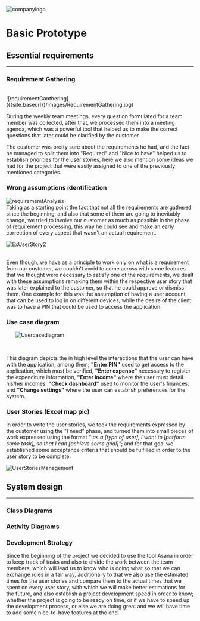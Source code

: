 ![companylogo]({{site.baseurl}}/images/405logo.png)

# Basic Prototype

## Essential requirements
---



### Requirement Gathering

  <br /> 
![requirementGanthering]({{site.baseurl}}/images/RequirementGathering.jpg)


During the weekly team meetings, every question formulated for a team member was collected, after that, we processed them into a meeting agenda, which was a powerful tool that helped us to make the correct questions that later could be clarified by the customer.

The customer was pretty sure about the requirements he had, and the fact he managed to split them into "Required" and "Nice to have" helped us to establish priorities for the user stories, here we also mention some ideas we had for the project that were easily assigned to one of the previously mentioned categories.



### Wrong assumptions identification

![requirememtAnalysis]({{site.baseurl}}/images/RequirememtAnalysis.png)
<br /> 
Taking as a starting point the fact that not all the requirements are gathered since the beginning, and also that some of them are going to inevitably change, we tried to involve our customer as much as possible in the phase of requirement processing, this way he could see and make an early correction of every aspect that wasn't an actual requirement.<br /> 

![ExUserStory2]({{site.baseurl}}/images/ExUserStory2.png)

<br /> 
Even though, we have as a principle to work only on what is a requirement from our customer, we couldn't avoid to come across with some features that we thought were necessary to satisfy one of the requirements, we dealt with these assumptions remaking them within the respective user story that was later explained to the customer, so that he could approve or dismiss them. One example for this was the assumption of having a user account that can be used to log in on different devices, while the desire of the client was to have a PIN that could be used to access the application.

### Use case diagram 

&nbsp;&nbsp;&nbsp;&nbsp;&nbsp;&nbsp;![Usercasediagram]({{site.baseurl}}/images/Usercase_newest1.png)  

<br /> 

This diagram depicts the in high level the interactions that the user can have with the application, among them; **"Enter PIN"** used to get access to the application, which must be verified, **"Enter expense"** necessary to register the expenditure information, **"Enter income"** where the user must detail his/her incomes, **"Check dashboard"** used to monitor the user's finances, and **"Change settings"** where the user can establish preferences for the system.


### User Stories (Excel map pic)

In order to write the user stories, we took the requirements expressed by the customer using the "I need" phase, and turned them into small pieces of work expressed using the format *" as a [type of user], I want to [perform some task], so that I can [achieve some goal]"*; and for that goal we established some acceptance criteria that should be fulfilled in order to the user story to be complete.<br /> 

![UserStoriesManagement]({{site.baseurl}}/images/UserStoriesManagement_newest1.png)  

## System design
---

### Class Diagrams

### Activity Diagrams

### Development Strategy
Since the beginning of the project we decided to use the tool Asana in order to keep track of tasks and also to divide the work between the team members, which will lead us to know who is doing what so that we can exchange roles in a fair way, additionally to that we also use the estimated times for the user stories and compare them to the actual times that we spent on every user story, with which we will make better estimations for the future, and also establish a project development speed in order to know; whether the project is going to be ready on time, or if we have to speed up the development process, or else we are doing great and we will have time to add some nice-to-have features at the end.
